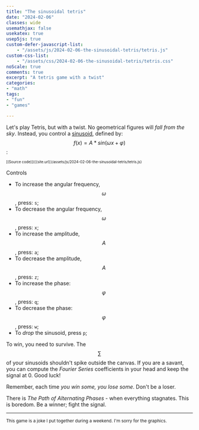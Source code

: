 ```yaml
---
title: "The sinusoidal tetris"
date: "2024-02-06"
classes: wide
usemathjax: false
usekatex: true
usep5js: true
custom-defer-javascript-list:
    - "/assets/js/2024-02-06-the-sinusoidal-tetris/tetris.js"
custom-css-list:
    - "/assets/css/2024-02-06-the-sinusoidal-tetris/tetris.css"
noScale: true
comments: true
excerpt: "A tetris game with a twist"
categories:
- "math"
tags:
- "fun"
- "games"

---
```


Let's play Tetris, but with a twist. No geometrical figures will *fall from the sky*. Instead, you control a [sinusoid](https://en.wikipedia.org/wiki/Sine_wave), defined by: $$f(x)=A*sin(\omega x + \varphi)$$:

<div id="tetris-sketch"></div>
<sup><sup>[(Source code)]({{site.url}}/assets/js/2024-02-06-the-sinusoidal-tetris/tetris.js)</sup></sup>

Controls
* To increase the angular frequency, $$\omega$$, press: `s`;
* To decrease the angular frequency, $$\omega$$, press: `x`;
* To increase the amplitude, $$A$$, press: `a`;
* To decrease the amplitude, $$A$$, press: `z`;
* To increase the phase: $$\varphi$$, press: `q`;
* To decrease the phase: $$\varphi$$, press: `w`;
* To *drop* the sinusoid, press `p`;

To win, you need to survive. The $$\sum$$ of your sinusoids shouldn't spike outside the canvas. If you are a savant, you can compute the *Fourier Series* coefficients in your head and keep the signal at 0. Good luck! 

Remember, each time *you win some, you lose some*. Don't be a loser.

There is *The Path of Alternating Phases* - when everything stagnates. This is boredom. Be a winner; fight the signal.

---

<sup>This game is a joke I put together during a weekend. I'm sorry for the graphics.</sup>
